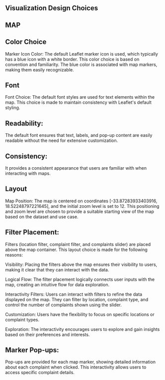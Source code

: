 ## Visualization Design Choices 

## MAP

## Color Choice
Marker Icon Color: The default Leaflet marker icon is used, which typically has a blue icon with a white border. This color choice is based on convention and familiarity. The blue color is associated with map markers, making them easily recognizable.

## Font
Font Choice: The default font styles are used for text elements within the map. This choice is made to maintain consistency with Leaflet's default styling.


## Readability: 
The default font ensures that text, labels, and pop-up content are easily readable without the need for extensive customization.

## Consistency: 
It provides a consistent appearance that users are familiar with when interacting with maps.

## Layout
Map Position: The map is centered on coordinates [-33.87283933403916, 18.52248797221645], and the initial zoom level is set to 12. This positioning and zoom level are chosen to provide a suitable starting view of the map based on the dataset and use case.

## Filter Placement: 

Filters (location filter, complaint filter, and complaints slider) are placed above the map container. This layout choice is made for the following reasons:

Visibility: Placing the filters above the map ensures their visibility to users, making it clear that they can interact with the data.

Logical Flow: The filter placement logically connects user inputs with the map, creating an intuitive flow for data exploration.

Interactivity
Filters: Users can interact with filters to refine the data displayed on the map. They can filter by location, complaint type, and control the number of complaints shown using the slider.

Customization: 
Users have the flexibility to focus on specific locations or complaint types.

Exploration: 
The interactivity encourages users to explore and gain insights based on their preferences and interests.


## Marker Pop-ups: 
Pop-ups are provided for each map marker, showing detailed information about each complaint when clicked. This interactivity allows users to access specific complaint details.




